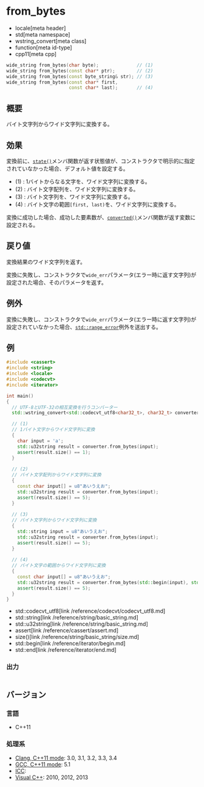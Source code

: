 # from_bytes
* locale[meta header]
* std[meta namespace]
* wstring_convert[meta class]
* function[meta id-type]
* cpp11[meta cpp]

```cpp
wide_string from_bytes(char byte);              // (1)
wide_string from_bytes(const char* ptr);        // (2)
wide_string from_bytes(const byte_string& str); // (3)
wide_string from_bytes(const char* first,
                       const char* last);       // (4)
```

## 概要
バイト文字列からワイド文字列に変換する。


## 効果
変換前に、[`state()`](state.md)メンバ関数が返す状態値が、コンストラクタで明示的に指定されていなかった場合、デフォルト値を設定する。

- (1) : 1バイトからなる文字を、ワイド文字列に変換する。
- (2) : バイト文字配列を、ワイド文字列に変換する。
- (3) : バイト文字列を、ワイド文字列に変換する。
- (4) : バイト文字の範囲`[first, last)`を、ワイド文字列に変換する。

変換に成功した場合、成功した要素数が、[`converted()`](converted.md)メンバ関数が返す変数に設定される。



## 戻り値
変換結果のワイド文字列を返す。

変換に失敗し、コンストラクタで`wide_err`パラメータ(エラー時に返す文字列)が設定された場合、そのパラメータを返す。


## 例外
変換に失敗し、コンストラクタで`wide_err`パラメータ(エラー時に返す文字列)が設定されていなかった場合、[`std::range_error`](/reference/stdexcept.md)例外を送出する。


## 例
```cpp example
#include <cassert>
#include <string>
#include <locale>
#include <codecvt>
#include <iterator>

int main()
{
  // UTF-8とUTF-32の相互変換を行うコンバーター
  std::wstring_convert<std::codecvt_utf8<char32_t>, char32_t> converter;

  // (1)
  // 1バイト文字からワイド文字列に変換
  {
    char input = 'a';
    std::u32string result = converter.from_bytes(input);
    assert(result.size() == 1);
  }
    
  // (2)
  // バイト文字配列からワイド文字列に変換
  {
    const char input[] = u8"あいうえお";
    std::u32string result = converter.from_bytes(input);
    assert(result.size() == 5);
  }
    
  // (3)
  // バイト文字列からワイド文字列に変換
  {
    std::string input = u8"あいうえお";
    std::u32string result = converter.from_bytes(input);
    assert(result.size() == 5);
  }
    
  // (4)
  // バイト文字の範囲からワイド文字列に変換
  {
    const char input[] = u8"あいうえお";
    std::u32string result = converter.from_bytes(std::begin(input), std::end(input) - 1);
    assert(result.size() == 5);
  }
}
```
* std::codecvt_utf8[link /reference/codecvt/codecvt_utf8.md]
* std::string[link /reference/string/basic_string.md]
* std::u32string[link /reference/string/basic_string.md]
* assert[link /reference/cassert/assert.md]
* size()[link /reference/string/basic_string/size.md]
* std::begin[link /reference/iterator/begin.md]
* std::end[link /reference/iterator/end.md]

### 出力
```
```


## バージョン
### 言語
- C++11

### 処理系
- [Clang, C++11 mode](/implementation.md#clang): 3.0, 3.1, 3.2, 3.3, 3.4
- [GCC, C++11 mode](/implementation.md#gcc): 5.1
- [ICC](/implementation.md#icc):
- [Visual C++](/implementation.md#visual_cpp): 2010, 2012, 2013


